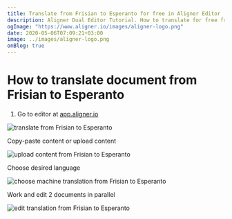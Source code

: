 ```yaml
---
title: Translate from Frisian to Esperanto for free in Aligner Editor
description: Aligner Dual Editor Tutorial. How to translate for free from Frisian to Esperanto. Aligner is multilingual document management platform. 
ogImage: "https://www.aligner.io/images/aligner-logo.png"
date: 2020-05-06T07:09:21+03:00
image: ../images/aligner-logo.png
onBlog: true
---
```


# How to translate document from Frisian to Esperanto

1. Go to editor at [app.aligner.io](https://app.aligner.io "Aligner App web page")

![translate from Frisian to Esperanto](../aligner-blank-editor.png "translate from Frisian to Esperanto")

Copy-paste content or upload content

![upload content from Frisian to Esperanto](../aligner-uploaded-document.png "upload content from Frisian to Esperanto")

Choose desired language

![choose machine translation from Frisian to Esperanto](../aligner-language-dropdown.png "choose machine translation from Frisian to Esperanto")

Work and edit 2 documents in parallel

![edit translation from Frisian to Esperanto](../aligner-double-sitded-editor.png "edit translation from Frisian to Esperanto")

